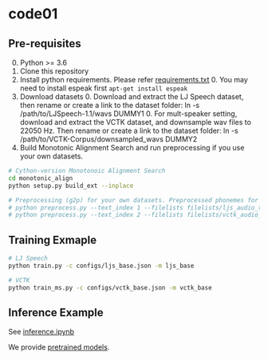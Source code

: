 # code01


## Pre-requisites
0. Python >= 3.6
0. Clone this repository
0. Install python requirements. Please refer [requirements.txt](requirements.txt)
    0. You may need to install espeak first `apt-get install espeak`
0. Download datasets
    0. Download and extract the LJ Speech dataset, then rename or create a link to the dataset folder: ln -s /path/to/LJSpeech-1.1/wavs DUMMY1
    0. For mult-speaker setting, download and extract the VCTK dataset, and downsample wav files to 22050 Hz. Then rename or create a link to the dataset folder: ln -s /path/to/VCTK-Corpus/downsampled_wavs DUMMY2
0. Build Monotonic Alignment Search and run preprocessing if you use your own datasets.
```sh
# Cython-version Monotonoic Alignment Search
cd monotonic_align
python setup.py build_ext --inplace

# Preprocessing (g2p) for your own datasets. Preprocessed phonemes for LJ Speech and VCTK have been already provided.
# python preprocess.py --text_index 1 --filelists filelists/ljs_audio_text_train_filelist.txt filelists/ljs_audio_text_val_filelist.txt filelists/ljs_audio_text_test_filelist.txt 
# python preprocess.py --text_index 2 --filelists filelists/vctk_audio_sid_text_train_filelist.txt filelists/vctk_audio_sid_text_val_filelist.txt filelists/vctk_audio_sid_text_test_filelist.txt
```


## Training Exmaple
```sh
# LJ Speech
python train.py -c configs/ljs_base.json -m ljs_base

# VCTK
python train_ms.py -c configs/vctk_base.json -m vctk_base
```


## Inference Example
See [inference.ipynb](inference.ipynb)

We provide [pretrained models](https://drive.google.com/drive/folders/1zdc4V0Cxt8DjqVOP5WyNBlz7TiYAdQj8?usp=sharing).
